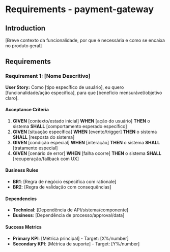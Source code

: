 # Requirements - payment-gateway

## Introduction

[Breve contexto da funcionalidade, por que é necessária e como se encaixa no produto geral]

## Requirements

### Requirement 1: [Nome Descritivo]

**User Story:** Como [tipo específico de usuário], eu quero [funcionalidade/ação específica], para que [benefício mensurável/objetivo claro].

#### Acceptance Criteria

1. **GIVEN** [contexto/estado inicial] **WHEN** [ação do usuário] **THEN** o sistema **SHALL** [comportamento esperado específico]
2. **GIVEN** [situação específica] **WHEN** [evento/trigger] **THEN** o sistema **SHALL** [resposta do sistema]
3. **GIVEN** [condição especial] **WHEN** [interação] **THEN** o sistema **SHALL** [tratamento especial]
4. **GIVEN** [cenário de error] **WHEN** [falha ocorre] **THEN** o sistema **SHALL** [recuperação/fallback com UX]

#### Business Rules

- **BR1**: [Regra de negócio específica com rationale]
- **BR2**: [Regra de validação com consequências]

#### Dependencies

- **Technical**: [Dependência de API/sistema/componente]
- **Business**: [Dependência de processo/approval/data]

#### Success Metrics

- **Primary KPI**: [Métrica principal] - Target: [X%/number]
- **Secondary KPI**: [Métrica de suporte] - Target: [Y%/number]
